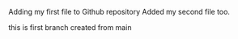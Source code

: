 Adding my first file to Github repository
Added my second file too.


this is first branch created from main
